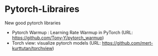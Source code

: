 # Pytorch-Libraires
New good pytorch libraries 

- Pytorch Warmup : Learning Rate Warmup in PyTorch (URL: https://github.com/Tony-Y/pytorch_warmup)
- Torch view: visualize pytorch models (URL: https://github.com/mert-kurttutan/torchview)

